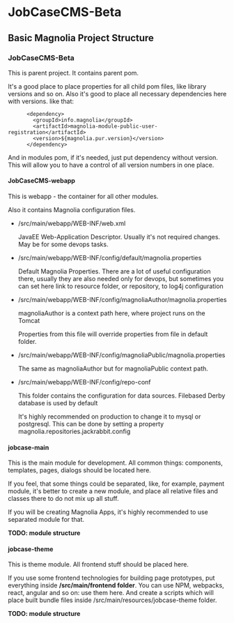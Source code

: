 # JobCaseCMS-Beta

## Basic Magnolia Project Structure

### JobCaseCMS-Beta

 This is parent project. It contains parent pom. 

 It's a good place to place properties for all child pom files, like library versions and so on.
 Also it's good to place all necessary dependencies here with versions. like that:
 
          <dependency>
            <groupId>info.magnolia</groupId>
            <artifactId>magnolia-module-public-user-registration</artifactId>
            <version>${magnolia.pur.version}</version>
          </dependency>

 And in modules pom, if it's needed, just put dependency without version. This will allow you to have a control of all 
 version numbers in one place.

#### JobCaseCMS-webapp 
       
 This is webapp - the container for all other modules. 
 
 Also it contains Magnolia configuration files.
  
 * /src/main/webapp/WEB-INF/web.xml 
 
    JavaEE Web-Application Descriptor. Usually it's not required changes. May be for some devops tasks. 
     
 * /src/main/webapp/WEB-INF/config/default/magnolia.properties
 
    Default Magnolia Properties. There are a lot of useful configuration there, usually they are also needed only for 
    devops, but sometimes you can set here link to resource folder, or repository, to log4j configuration
     
 * /src/main/webapp/WEB-INF/config/magnoliaAuthor/magnolia.properties
    
    magnoliaAuthor is a context path here, where project runs on the Tomcat
    
    Properties from this file will override properties from file in default folder.
    
 * /src/main/webapp/WEB-INF/config/magnoliaPublic/magnolia.properties
    
    The same as magnoliaAuthor but for magnoliaPublic context path.
    
 * /src/main/webapp/WEB-INF/config/repo-conf
 
    This folder contains the configuration for data sources. Filebased Derby database is used by default
    
    It's highly recommended on production to change it to mysql or postgresql. This can be done 
    by setting a property magnolia.repositories.jackrabbit.config
    
    
#### jobcase-main

 This is the main module for development. All common things: components, templates, pages, dialogs should be located here.
 
 If you feel, that some things could be separated, like, for example, payment module, it's better to create a new module, 
 and place all relative files and classes there to do not mix up all stuff.
 
 If you will be creating Magnolia Apps, it's highly recommended to use separated module for that.
 

 **TODO: module structure** 

#### jobcase-theme

This is theme module. All frontend stuff should be placed here. 

If you use some frontend technologies for building page prototypes, put everything inside **/src/main/frontend folder**.
You can use NPM, webpacks, react, angular and so on: use them here. And create a scripts which will place built bundle files 
inside /src/main/resources/jobcase-theme folder.

 **TODO: module structure** 



